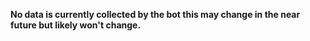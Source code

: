**No data is currently collected by the bot this may change in the near future but likely won't change.**
